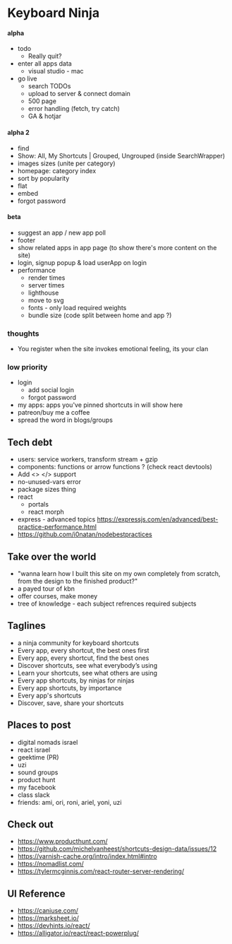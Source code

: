 # Keyboard Ninja

#### alpha

- todo
  - Really quit?
- enter all apps data
  - visual studio - mac
- go live
  - search TODOs
  - upload to server & connect domain  
  - 500 page
  - error handling (fetch, try catch)
  - GA & hotjar

#### alpha 2

- find
- Show: All, My Shortcuts | Grouped, Ungrouped (inside SearchWrapper)
- images sizes (unite per category)
- homepage: category index
- sort by popularity
- flat 
- embed
- forgot password

#### beta

- suggest an app / new app poll
- footer
- show related apps in app page (to show there's more content on the site)
- login, signup popup & load userApp on login
- performance
  - render times
  - server times
  - lighthouse
  - move to svg
  - fonts - only load required weights
  - bundle size (code split between home and app ?)

### thoughts

- You register when the site invokes emotional feeling, its your clan

### low priority

- login
  - add social login
  - forgot password
- my apps: apps you've pinned shortcuts in will show here
- patreon/buy me a coffee
- spread the word in blogs/groups

## Tech debt

- users: service workers, transform stream + gzip
- components: functions or arrow functions ? (check react devtools)
- Add <> </> support
- no-unused-vars error
- package sizes thing
- react
  - portals
  - react morph
- express - advanced topics https://expressjs.com/en/advanced/best-practice-performance.html
- https://github.com/i0natan/nodebestpractices


## Take over the world

- "wanna learn how I built this site on my own completely from scratch, from the design to the finished product?"
- a payed tour of kbn
- offer courses, make money
- tree of knowledge - each subject refrences required subjects

## Taglines

- a ninja community for keyboard shortcuts
- Every app, every shortcut, the best ones first
- Every app, every shortcut, find the best ones
- Discover shortcuts, see what everybody’s using
- Learn your shortcuts, see what others are using
- Every app shortcuts, by ninjas for ninjas
- Every app shortcuts, by importance
- Every app's shortcuts
- Discover, save, share your shortcuts

## Places to post

- digital nomads israel
- react israel
- geektime (PR)
- uzi
- sound groups
- product hunt
- my facebook
- class slack
- friends: ami, ori, roni, ariel, yoni, uzi

## Check out

- https://www.producthunt.com/
- https://github.com/michelvanheest/shortcuts-design-data/issues/12
- https://varnish-cache.org/intro/index.html#intro
- https://nomadlist.com/
- https://tylermcginnis.com/react-router-server-rendering/

## UI Reference

- https://caniuse.com/
- https://marksheet.io/
- https://devhints.io/react/
- https://alligator.io/react/react-powerplug/

